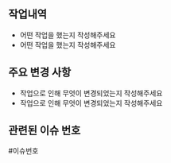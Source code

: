 ## 작업내역

-   어떤 작업을 했는지 작성해주세요
-   어떤 작업을 했는지 작성해주세요

## 주요 변경 사항

-   작업으로 인해 무엇이 변경되었는지 작성해주세요
-   작업으로 인해 무엇이 변경되었는지 작성해주세요

## 관련된 이슈 번호

\#이슈번호
